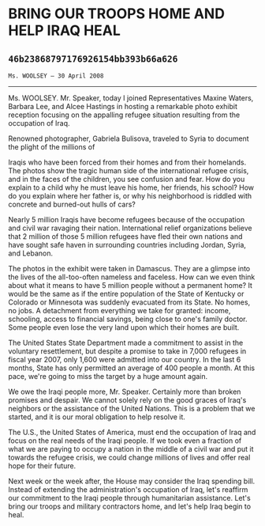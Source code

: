 # BRING OUR TROOPS HOME AND HELP IRAQ HEAL
## `46b23868797176926154bb393b66a626`
`Ms. WOOLSEY — 30 April 2008`

---


Ms. WOOLSEY. Mr. Speaker, today I joined Representatives Maxine 
Waters, Barbara Lee, and Alcee Hastings in hosting a remarkable photo 
exhibit reception focusing on the appalling refugee situation resulting 
from the occupation of Iraq.

Renowned photographer, Gabriela Bulisova, traveled to Syria to 
document the plight of the millions of


Iraqis who have been forced from their homes and from their homelands. 
The photos show the tragic human side of the international refugee 
crisis, and in the faces of the children, you see confusion and fear. 
How do you explain to a child why he must leave his home, her friends, 
his school? How do you explain where her father is, or why his 
neighborhood is riddled with concrete and burned-out hulls of cars?

Nearly 5 million Iraqis have become refugees because of the 
occupation and civil war ravaging their nation. International relief 
organizations believe that 2 million of those 5 million refugees have 
fled their own nations and have sought safe haven in surrounding 
countries including Jordan, Syria, and Lebanon.

The photos in the exhibit were taken in Damascus. They are a glimpse 
into the lives of the all-too-often nameless and faceless. How can we 
even think about what it means to have 5 million people without a 
permanent home? It would be the same as if the entire population of the 
State of Kentucky or Colorado or Minnesota was suddenly evacuated from 
its State. No homes, no jobs. A detachment from everything we take for 
granted: income, schooling, access to financial savings, being close to 
one's family doctor. Some people even lose the very land upon which 
their homes are built.

The United States State Department made a commitment to assist in the 
voluntary resettlement, but despite a promise to take in 7,000 refugees 
in fiscal year 2007, only 1,600 were admitted into our country. In the 
last 6 months, State has only permitted an average of 400 people a 
month. At this pace, we're going to miss the target by a huge amount 
again.

We owe the Iraqi people more, Mr. Speaker. Certainly more than broken 
promises and despair. We cannot solely rely on the good graces of 
Iraq's neighbors or the assistance of the United Nations. This is a 
problem that we started, and it is our moral obligation to help resolve 
it.

The U.S., the United States of America, must end the occupation of 
Iraq and focus on the real needs of the Iraqi people. If we took even a 
fraction of what we are paying to occupy a nation in the middle of a 
civil war and put it towards the refugee crisis, we could change 
millions of lives and offer real hope for their future.

Next week or the week after, the House may consider the Iraq spending 
bill. Instead of extending the administration's occupation of Iraq, 
let's reaffirm our commitment to the Iraqi people through humanitarian 
assistance. Let's bring our troops and military contractors home, and 
let's help Iraq begin to heal.
